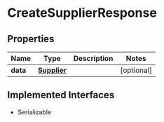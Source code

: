 

# CreateSupplierResponse


## Properties

Name | Type | Description | Notes
------------ | ------------- | ------------- | -------------
**data** | [**Supplier**](Supplier.md) |  |  [optional]


## Implemented Interfaces

* Serializable


